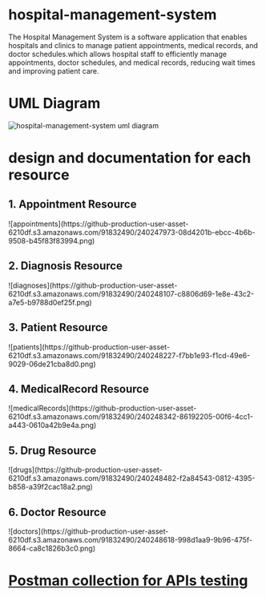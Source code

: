 # hospital-management-system
The Hospital Management System is a software application that enables hospitals and clinics to manage patient appointments, medical records, and doctor schedules.which allows hospital staff to efficiently manage appointments, doctor schedules, and medical records, reducing wait times and improving patient care.
# UML Diagram
![hospital-management-system uml diagram](https://github.com/SalahAlDin2021/hospital-management-system/assets/91832490/86b37ae8-1f88-4e6f-afb0-0a2e4d72eb27)

# design and documentation for each resource
<h2>1. Appointment Resource</h2>
![appointments](https://github-production-user-asset-6210df.s3.amazonaws.com/91832490/240247973-08d4201b-ebcc-4b6b-9508-b45f83f83994.png)
<h2>2. Diagnosis Resource</h2>
![diagnoses](https://github-production-user-asset-6210df.s3.amazonaws.com/91832490/240248107-c8806d69-1e8e-43c2-a7e5-b9788d0ef25f.png)
<h2>3. Patient Resource</h2>
![patients](https://github-production-user-asset-6210df.s3.amazonaws.com/91832490/240248227-f7bb1e93-f1cd-49e6-9029-06de21cba8d0.png)
<h2>4. MedicalRecord Resource</h2>
![medicalRecords](https://github-production-user-asset-6210df.s3.amazonaws.com/91832490/240248342-86192205-00f6-4cc1-a443-0610a42b9e4a.png)
<h2>5. Drug Resource</h2>
![drugs](https://github-production-user-asset-6210df.s3.amazonaws.com/91832490/240248482-f2a84543-0812-4395-b858-a39f2cac18a2.png)
<h2>6. Doctor Resource</h2>
![doctors](https://github-production-user-asset-6210df.s3.amazonaws.com/91832490/240248618-998d1aa9-9b96-475f-8664-ca8c1826b3c0.png)

# <a href="https://github.com/SalahAlDin2021/hospital-management-system/blob/main/Hospital%20Managment%20System%20Rest.postman_collection.json">Postman collection for APIs testing</a>

